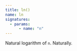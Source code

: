 ```yaml
---
title: ln()
name: ln
signatures:
  - params:
      - name: "n"
---
```


Natural logarithm of `n`. Naturally.
